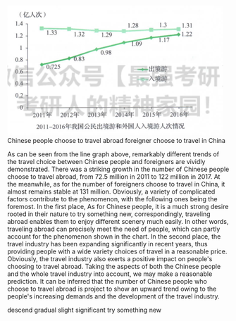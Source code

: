 ![avatar](../pic/mock7.png)
Chinese people choose to travel abroad
foreigner choose to travel in China

   As can be seen from the line graph above, remarkably different trends of the travel choice between Chinese people and foreigners are 
vividly demonstrated. There was a striking growth in the number of Chinese people choose to travel abroad, from 72.5 million in 2011 to 122 
million in 2017. At the meanwhile, as for the number of foreigners choose to travel in China, it almost remains stable at 131 million.
   Obviously, a variety of complicated factors contribute to the phenomenon, with the following ones being the foremost. In the first place, 
As for Chinese people, it is a much strong desire rooted in their nature to try something new, correspondingly, traveling abroad enables them 
to enjoy different scenery much easily. In other words, traveling abroad can precisely meet the need of people, which can partly account for 
the phenomenon shown in the chart. In the second place, the travel industry has been expanding significantly in recent years, thus providing 
people with a wide variety choices of travel in a reasonable price. Obviously, the travel industry also exerts a positive impact on people's 
choosing to travel abroad.
   Taking the aspects of both the Chinese people and the whole travel industry into account, we may make a reasonable prediction. It can be 
inferred that the number of Chinese people who choose to travel abroad is project to show an upward trend owing to the people's increasing demands 
and the development of the travel industry.

   descend
   gradual
   slight
   significant
   try something new
   